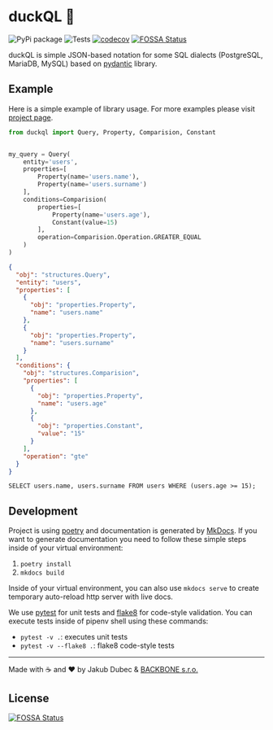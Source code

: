 # duckQL 🐥

![PyPi package](https://img.shields.io/pypi/v/duckql)
![Tests](https://github.com/Sibyx/duckql-python/workflows/Tests/badge.svg)
[![codecov](https://codecov.io/gh/Sibyx/duckql-python/branch/master/graph/badge.svg)](https://codecov.io/gh/Sibyx/duckql-python)
[![FOSSA Status](https://app.fossa.io/api/projects/git%2Bgithub.com%2FSibyx%2Fduckql-python.svg?type=shield)](https://app.fossa.io/projects/git%2Bgithub.com%2FSibyx%2Fduckql-python?ref=badge_shield)

duckQL is simple JSON-based notation for some SQL dialects (PostgreSQL, MariaDB, MySQL) based on
[pydantic](https://github.com/samuelcolvin/pydantic/) library.

## Example

Here is a simple example of library usage. For more examples please visit
[project page](https://sibyx.github.io/duckql-python/).

```python
from duckql import Query, Property, Comparision, Constant


my_query = Query(
    entity='users',
    properties=[
        Property(name='users.name'),
        Property(name='users.surname')
    ],
    conditions=Comparision(
        properties=[
            Property(name='users.age'),
            Constant(value=15)
        ],
        operation=Comparision.Operation.GREATER_EQUAL
    )
)
```

```json
{
  "obj": "structures.Query",
  "entity": "users",
  "properties": [
    {
      "obj": "properties.Property",
      "name": "users.name"
    },
    {
      "obj": "properties.Property",
      "name": "users.surname"
    }
  ],
  "conditions": {
    "obj": "structures.Comparision",
    "properties": [
      {
        "obj": "properties.Property",
        "name": "users.age"
      },
      {
        "obj": "properties.Constant",
        "value": "15"
      }
    ],
    "operation": "gte"
  }
}
```

```postgresql
SELECT users.name, users.surname FROM users WHERE (users.age >= 15);
```

## Development

Project is using [poetry](https://python-poetry.org/) and documentation is generated by
[MkDocs](https://www.mkdocs.org/). If you want to generate documentation you need to follow these simple steps
inside of your virtual environment:

1. `poetry install`
2. `mkdocs build`

Inside of your virtual environment, you can also use `mkdocs serve` to create temporary auto-reload http server with
live docs.

We use [pytest](https://docs.pytest.org/en/latest/) for unit tests and [flake8](https://flake8.pycqa.org/en/latest/)
for code-style validation. You can execute tests inside of pipenv shell using these commands:

- `pytest -v .`: executes unit tests
- `pytest -v --flake8 .`: flake8 code-style tests

---
Made with ☕️ and ❤️ by Jakub Dubec & [BACKBONE s.r.o.](https://www.backbone.sk/en/)


## License
[![FOSSA Status](https://app.fossa.io/api/projects/git%2Bgithub.com%2FSibyx%2Fduckql-python.svg?type=large)](https://app.fossa.io/projects/git%2Bgithub.com%2FSibyx%2Fduckql-python?ref=badge_large)